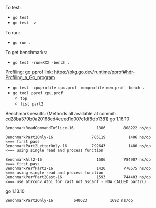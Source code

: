 To test:
- `go test`
- `go test -v`

To run:
- `go run .`

To get benchmarks:
- `go test -run=XXX -bench .`

Profiling:
go pprof link: https://pkg.go.dev/runtime/pprof#hdr-Profiling_a_Go_program

- `go test -cpuprofile cpu.prof -memprofile mem.prof -bench .`
- `go tool pprof cpu.prof`
  - `top`
  - `list part2`

Benchmark results:
(Methods all available at commit: cd28ba379b0a20168ed4eeed1d007c1df8db1381)
go 1.16.10
```
BenchmarkReadCommandToSlice-16    	    1386	    808222 ns/op

BenchmarkPart2Only-16             	  785119	      1406 ns/op   <=== first pass
BenchmarkPart2LetterOnly-16       	  792643	      1480 ns/op   <=== using single read and process function

BenchmarkAll2-16                  	    1506	    784907 ns/op   <=== first pass
BenchmarkPerfPart2-16             	    1420	    770575 ns/op   <=== using single read and process function
BenchmarkPerfPart2Cast-16         	    1593	    744403 ns/op   <=== use atrconv.Atoi for cast not Sscanf - NOW CALLED part2()
```

go 1.13.10
```
BenchmarkPart2Only-16    	  640623	      1692 ns/op
```
